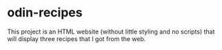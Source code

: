 # odin-recipes
This project is an HTML website (without little styling and no scripts) that will display three recipes that I got from the web.